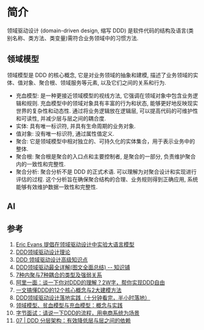 # 简介
领域驱动设计 (domain-driven design, 缩写 DDD) 是软件代码的结构及语言(类别名称、类方法、类变量)需符合业务领域中的习惯方法.

## 领域模型
领域模型是 DDD 的核心概念, 它是对业务领域的抽象和建模, 描述了业务领域的实体、值对象、聚合根、领域服务等元素, 以及它们之间的关系和行为.
- 充血模型: 是一种更接近领域模型的视线方法, 它强调在领域对象中包含业务逻辑和规则. 充血模型中的领域对象具有丰富的行为和状态, 能够更好地反映现实世界的复杂性和动态性. 通过将业务逻辑放在逻辑层, 可以提高代码的可维护性和可读性, 并减少层与层之间的耦合度.
- 实体: 具有唯一标识符, 并具有生命周期的业务对象.
- 值对象: 没有唯一标识符, 通过属性值定义.
- 聚合: 它是领域模型中相对独立的、可持久化的实体集合，用于表示业务中的整体.
- 聚合根: 聚合根是聚合的入口点和主要控制者, 是聚合的一部分, 负责维护聚合内的一致性和完整性.
- 聚合分析: 聚合分析不是 DDD 的正式术语. 可以理解为对聚合设计和实现进行评估的过程. 这个分析旨在确保聚合结构的合理、业务规则得到正确应用, 系统能够有效维护数据一致性和完整性.

## AI 

## 参考
1. [Eric Evans 提倡在领域驱动设计中实验大语言模型](https://www.infoq.cn/article/miepyu9zscchoyzfqe2h)
2. [DDD领域驱动设计理论](https://tech.dewu.com/article?id=113)
3. [DDD 领域驱动设计高级知识点](https://blog.csdn.net/samsung_samsung/article/details/135216734)
4. [DDD领域驱动最全详解(图文全面总结) -- 知识铺](https://index.zshipu.com/geek001/post/20240627/DDD领域驱动最全详解图文全面总结--知识铺/)
5. [7种内聚与7种耦合的类型及强弱关系](https://blog.csdn.net/Marion158/article/details/115892451)
6. [阿里一面：谈一下你对DDD的理解？2W字，帮你实现DDD自由](https://www.cnblogs.com/crazymakercircle/p/17130939.html)
7. [一文搞懂DDD的12个核心概念与2大建模方法](https://new.qq.com/rain/a/20240523A04JCJ00?suid=&media_id=)
8. [DDD领域驱动设计落地实践（十分钟看完，半小时落地）](https://www.cnblogs.com/dennyzhangdd/p/14376904.html#_label2_0)
9. [领域模型、贫血模型与充血模型：概念与实践](https://cloud.baidu.com/article/3167078)
10. [字节面试：请说一下DDD的流程，用电商系统为场景](https://www.cnblogs.com/crazymakercircle/p/17827728.html)
11. [07 | DDD 分层架构：有效降低层与层之间的依赖](https://zq99299.github.io/note-book2/ddd/02/02.html)